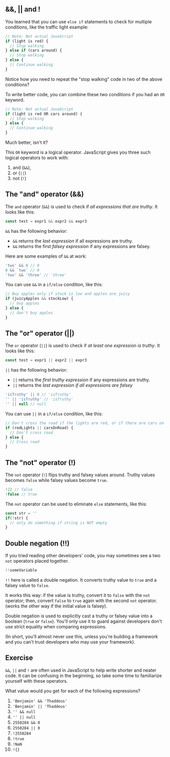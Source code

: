 ## &&, || and !

You learned that you can use `else if` statements to check for multiple conditions, like the traffic light example:

```js
// Note: Not actual JavaScript
if (light is red) {
  // Stop walking
} else if (cars around) {
  // Stop walking
} else {
  // Continue walking
}
```

Notice how you need to repeat the "stop walking" code in two of the above conditions?

To write better code, you can combine these two conditions if you had an `OR` keyword.

```js
// Note: Not actual JavaScript
if (light is red OR cars around) {
  // Stop walking
} else {
  // Continue walking
}
```

Much better, isn't it?

This `OR` keyword is a logical operator. JavaScript gives you three such logical operators to work with:

1. and (`&&`),
2. or (`||`)
3. not (`!`)

## The "and" operator (&&)

The `and` operator (`&&`) is used to check if *all expressions that are truthy*. It looks like this:

```js
const test = expr1 && expr2 && expr3
```

`&&` has the following behavior:

- `&&` returns the *last expression* if all expressions are truthy.
- `&&` returns the first *falsey expression* if any expressions are falsey.

Here are some examples of `&&` at work:

```js
'two' && 0 // 0
0 && `two` // 0
'two' && 'three' // 'three'
```

You can use `&&` in a `if/else` condition, like this:

```js
// Buy apples only if stock is low and apples are juicy
if (juicyApples && stockLow) {
  // buy apples
} else {
  // don't buy apples
}
```

## The "or" operator (||)

The `or` operator (`||`) is used to check if *at least one expression is truthy*. It looks like this:

```js
const test = expr1 || expr2 || expr3
```

`||` has the following behavior:

- `||` returns the *first truthy expression* if any expressions are truthy.
- `||` returns the *last expression if all expressions are falsey*

```js
'isTruthy' || 0 // 'isTruthy'
'' || 'isTruthy' // 'isTruthy'
'' || null // null
```

You can use `||` in a `if/else` condition, like this:

```js
// Don't cross the road if the lights are red, or if there are cars on the road.
if (redLights || carsOnRoad) {
  // Don't cross road
} else {
  // Cross road
}
```

## The "not" operator (!)

The `not` operator (`!`) flips truthy and falsey values around. Truthy values becomes `false` while falsey values become `true`.

```js
!22 // false
!false // true
```

The `not` operator can be used to eliminate `else` statements, like this:

```js
const str = ''
if(!str) {
  // only do something if string is NOT empty
}
```

## Double negation (!!)

If you tried reading other developers' code, you may sometimes see a two `not` operators placed together.

```js
!!someVariable
```

`!!` here is called a double negation. It converts truthy value to `true` and a falsey value to `false`.

It works this way: if the value is truthy, convert it to `false` with the `not` operator; then, convert `false` to `true` again with the second `not` operator. (works the other way if the initial value is falsey).

Double negation is used to explicitly cast a truthy or falsey value into a boolean (`true` or `false`). You'll only use it to guard against developers don't use strict equality when comparing expressions.

(In short, you'll almost never use this, unless you're building a framework and you can't trust developers who may use your framework).

## Exercise

`&&`, `||` and `!` are often used in JavaScript to help write shorter and neater code. It can be confusing in the beginning, so take some time to familiarize yourself with these operators.

What value would you get for each of the following expressions?

1. `'Benjamin' && 'Thaddeus'`
2. `'Benjamin' || 'Thaddeus'`
3. `'' && null`
4. `'' || null`
5. `2550284 && 0`
6. `2550284 || 0`
7. `!2550284`
8. `!true`
9. `!NaN`
10. `!{}`

